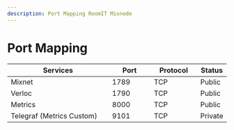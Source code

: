 ```yaml
---
description: Port Mapping RoomIT Mixnode
---
```


# Port Mapping

<table><thead><tr><th width="321">Services</th><th width="107">Port</th><th width="108.33333333333331">Protocol</th><th>Status</th></tr></thead><tbody><tr><td>Mixnet</td><td>1789</td><td>TCP</td><td>Public</td></tr><tr><td>Verloc</td><td>1790</td><td>TCP</td><td>Public</td></tr><tr><td>Metrics</td><td>8000</td><td>TCP</td><td>Public</td></tr><tr><td>Telegraf (Metrics Custom)</td><td>9101</td><td>TCP</td><td>Private</td></tr></tbody></table>

